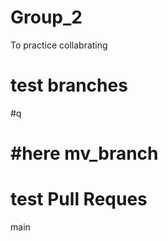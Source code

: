 # Group_2
To practice collabrating

# test branches
#q

#here mv_branch
=======


# test Pull Reques

 main
